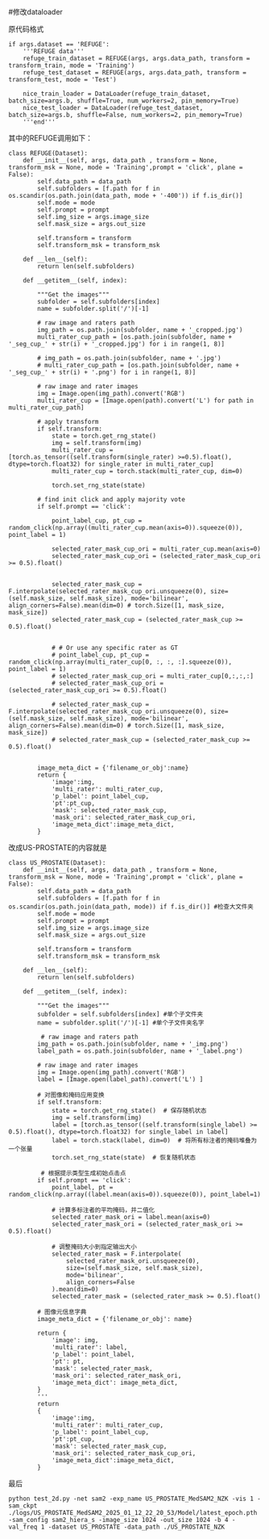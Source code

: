 #修改dataloader

原代码格式

    if args.dataset == 'REFUGE':
        '''REFUGE data'''
        refuge_train_dataset = REFUGE(args, args.data_path, transform = transform_train, mode = 'Training')
        refuge_test_dataset = REFUGE(args, args.data_path, transform = transform_test, mode = 'Test')

        nice_train_loader = DataLoader(refuge_train_dataset, batch_size=args.b, shuffle=True, num_workers=2, pin_memory=True)
        nice_test_loader = DataLoader(refuge_test_dataset, batch_size=args.b, shuffle=False, num_workers=2, pin_memory=True)
        '''end'''

其中的REFUGE调用如下：

	class REFUGE(Dataset):
	    def __init__(self, args, data_path , transform = None, transform_msk = None, mode = 'Training',prompt = 'click', plane = False):
	        self.data_path = data_path
	        self.subfolders = [f.path for f in os.scandir(os.path.join(data_path, mode + '-400')) if f.is_dir()]
	        self.mode = mode
	        self.prompt = prompt
	        self.img_size = args.image_size
	        self.mask_size = args.out_size
	
	        self.transform = transform
	        self.transform_msk = transform_msk
	
	    def __len__(self):
	        return len(self.subfolders)
	
	    def __getitem__(self, index):
	
	        """Get the images"""
	        subfolder = self.subfolders[index]
	        name = subfolder.split('/')[-1]
	
	        # raw image and raters path
	        img_path = os.path.join(subfolder, name + '_cropped.jpg')
	        multi_rater_cup_path = [os.path.join(subfolder, name + '_seg_cup_' + str(i) + '_cropped.jpg') for i in range(1, 8)]
	
	        # img_path = os.path.join(subfolder, name + '.jpg')
	        # multi_rater_cup_path = [os.path.join(subfolder, name + '_seg_cup_' + str(i) + '.png') for i in range(1, 8)]
	
	        # raw image and rater images
	        img = Image.open(img_path).convert('RGB')
	        multi_rater_cup = [Image.open(path).convert('L') for path in multi_rater_cup_path]
	
	        # apply transform
	        if self.transform:
	            state = torch.get_rng_state()
	            img = self.transform(img)
	            multi_rater_cup = [torch.as_tensor((self.transform(single_rater) >=0.5).float(), dtype=torch.float32) for single_rater in multi_rater_cup]
	            multi_rater_cup = torch.stack(multi_rater_cup, dim=0)
	
	            torch.set_rng_state(state)
	
	        # find init click and apply majority vote
	        if self.prompt == 'click':
	
	            point_label_cup, pt_cup = random_click(np.array((multi_rater_cup.mean(axis=0)).squeeze(0)), point_label = 1)
	            
	            selected_rater_mask_cup_ori = multi_rater_cup.mean(axis=0)
	            selected_rater_mask_cup_ori = (selected_rater_mask_cup_ori >= 0.5).float() 
	
	
	            selected_rater_mask_cup = F.interpolate(selected_rater_mask_cup_ori.unsqueeze(0), size=(self.mask_size, self.mask_size), mode='bilinear', align_corners=False).mean(dim=0) # torch.Size([1, mask_size, mask_size])
	            selected_rater_mask_cup = (selected_rater_mask_cup >= 0.5).float()
	
	
	            # # Or use any specific rater as GT
	            # point_label_cup, pt_cup = random_click(np.array(multi_rater_cup[0, :, :, :].squeeze(0)), point_label = 1)
	            # selected_rater_mask_cup_ori = multi_rater_cup[0,:,:,:]
	            # selected_rater_mask_cup_ori = (selected_rater_mask_cup_ori >= 0.5).float() 
	
	            # selected_rater_mask_cup = F.interpolate(selected_rater_mask_cup_ori.unsqueeze(0), size=(self.mask_size, self.mask_size), mode='bilinear', align_corners=False).mean(dim=0) # torch.Size([1, mask_size, mask_size])
	            # selected_rater_mask_cup = (selected_rater_mask_cup >= 0.5).float()
	
	
	        image_meta_dict = {'filename_or_obj':name}
	        return {
	            'image':img,
	            'multi_rater': multi_rater_cup, 
	            'p_label': point_label_cup,
	            'pt':pt_cup, 
	            'mask': selected_rater_mask_cup, 
	            'mask_ori': selected_rater_mask_cup_ori,
	            'image_meta_dict':image_meta_dict,
	        }
	

改成US-PROSTATE的内容就是

	class US_PROSTATE(Dataset):
	    def __init__(self, args, data_path , transform = None, transform_msk = None, mode = 'Training',prompt = 'click', plane = False):
	        self.data_path = data_path
	        self.subfolders = [f.path for f in os.scandir(os.path.join(data_path, mode)) if f.is_dir()] #检查大文件夹
	        self.mode = mode
	        self.prompt = prompt
	        self.img_size = args.image_size
	        self.mask_size = args.out_size
	
	        self.transform = transform
	        self.transform_msk = transform_msk
	
	    def __len__(self):
	        return len(self.subfolders)
	    
	    def __getitem__(self, index):
	
	        """Get the images"""
	        subfolder = self.subfolders[index] #单个子文件夹
	        name = subfolder.split('/')[-1] #单个子文件夹名字
	
	         # raw image and raters path
	        img_path = os.path.join(subfolder, name + '_img.png')
	        label_path = os.path.join(subfolder, name + '_label.png')
	
	        # raw image and rater images
	        img = Image.open(img_path).convert('RGB')
	        label = [Image.open(label_path).convert('L') ]
	
	        # 对图像和掩码应用变换
	        if self.transform:
	            state = torch.get_rng_state()  # 保存随机状态
	            img = self.transform(img)
	            label = [torch.as_tensor((self.transform(single_label) >= 0.5).float(), dtype=torch.float32) for single_label in label]
	            label = torch.stack(label, dim=0)  # 将所有标注者的掩码堆叠为一个张量
	            torch.set_rng_state(state)  # 恢复随机状态
	
	         # 根据提示类型生成初始点击点
	        if self.prompt == 'click':
	            point_label, pt = random_click(np.array((label.mean(axis=0)).squeeze(0)), point_label=1)
	            
	            # 计算多标注者的平均掩码，并二值化
	            selected_rater_mask_ori = label.mean(axis=0)
	            selected_rater_mask_ori = (selected_rater_mask_ori >= 0.5).float()
	
	            # 调整掩码大小到指定输出大小
	            selected_rater_mask = F.interpolate(
	                selected_rater_mask_ori.unsqueeze(0),
	                size=(self.mask_size, self.mask_size),
	                mode='bilinear',
	                align_corners=False
	            ).mean(dim=0)
	            selected_rater_mask = (selected_rater_mask >= 0.5).float()
	
	        # 图像元信息字典
	        image_meta_dict = {'filename_or_obj': name}
	
	        return {
	            'image': img,
	            'multi_rater': label,
	            'p_label': point_label,
	            'pt': pt,
	            'mask': selected_rater_mask,
	            'mask_ori': selected_rater_mask_ori,
	            'image_meta_dict': image_meta_dict,
	        }
	        '''
	        return
	        {
	            'image':img,
	            'multi_rater': multi_rater_cup, 
	            'p_label': point_label_cup,
	            'pt':pt_cup, 
	            'mask': selected_rater_mask_cup, 
	            'mask_ori': selected_rater_mask_cup_ori,
	            'image_meta_dict':image_meta_dict,
	        }
	      

最后

	python test_2d.py -net sam2 -exp_name US_PROSTATE_MedSAM2_NZK -vis 1 -sam_ckpt ./logs/US_PROSTATE_MedSAM2_2025_01_12_22_20_53/Model/latest_epoch.pth -sam_config sam2_hiera_s -image_size 1024 -out_size 1024 -b 4 -val_freq 1 -dataset US_PROSTATE -data_path ./US_PROSTATE_NZK